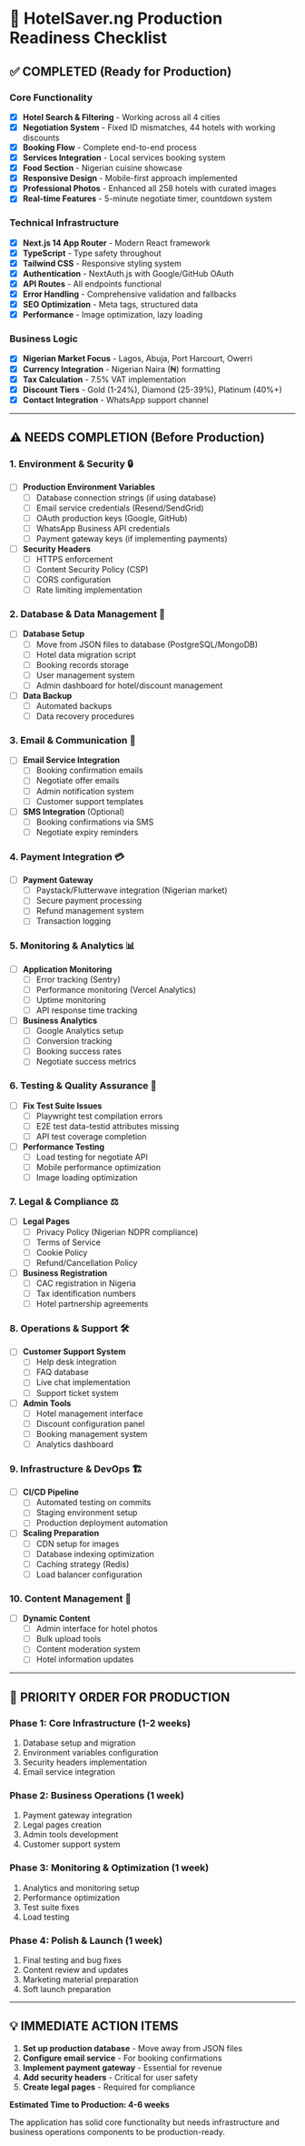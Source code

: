 # 🚀 HotelSaver.ng Production Readiness Checklist

## ✅ **COMPLETED (Ready for Production)**

### Core Functionality
- [x] **Hotel Search & Filtering** - Working across all 4 cities
- [x] **Negotiation System** - Fixed ID mismatches, 44 hotels with working discounts
- [x] **Booking Flow** - Complete end-to-end process
- [x] **Services Integration** - Local services booking system
- [x] **Food Section** - Nigerian cuisine showcase
- [x] **Responsive Design** - Mobile-first approach implemented
- [x] **Professional Photos** - Enhanced all 258 hotels with curated images
- [x] **Real-time Features** - 5-minute negotiate timer, countdown system

### Technical Infrastructure  
- [x] **Next.js 14 App Router** - Modern React framework
- [x] **TypeScript** - Type safety throughout
- [x] **Tailwind CSS** - Responsive styling system
- [x] **Authentication** - NextAuth.js with Google/GitHub OAuth
- [x] **API Routes** - All endpoints functional
- [x] **Error Handling** - Comprehensive validation and fallbacks
- [x] **SEO Optimization** - Meta tags, structured data
- [x] **Performance** - Image optimization, lazy loading

### Business Logic
- [x] **Nigerian Market Focus** - Lagos, Abuja, Port Harcourt, Owerri
- [x] **Currency Integration** - Nigerian Naira (₦) formatting
- [x] **Tax Calculation** - 7.5% VAT implementation
- [x] **Discount Tiers** - Gold (1-24%), Diamond (25-39%), Platinum (40%+)
- [x] **Contact Integration** - WhatsApp support channel

---

## ⚠️ **NEEDS COMPLETION (Before Production)**

### 1. **Environment & Security** 🔒
- [ ] **Production Environment Variables**
  - [ ] Database connection strings (if using database)
  - [ ] Email service credentials (Resend/SendGrid)
  - [ ] OAuth production keys (Google, GitHub)
  - [ ] WhatsApp Business API credentials
  - [ ] Payment gateway keys (if implementing payments)

- [ ] **Security Headers**
  - [ ] HTTPS enforcement
  - [ ] Content Security Policy (CSP)
  - [ ] CORS configuration
  - [ ] Rate limiting implementation

### 2. **Database & Data Management** 💾
- [ ] **Database Setup**
  - [ ] Move from JSON files to database (PostgreSQL/MongoDB)
  - [ ] Hotel data migration script
  - [ ] Booking records storage
  - [ ] User management system
  - [ ] Admin dashboard for hotel/discount management

- [ ] **Data Backup**
  - [ ] Automated backups
  - [ ] Data recovery procedures

### 3. **Email & Communication** 📧
- [ ] **Email Service Integration**
  - [ ] Booking confirmation emails
  - [ ] Negotiate offer emails
  - [ ] Admin notification system
  - [ ] Customer support templates

- [ ] **SMS Integration** (Optional)
  - [ ] Booking confirmations via SMS
  - [ ] Negotiate expiry reminders

### 4. **Payment Integration** 💳
- [ ] **Payment Gateway**
  - [ ] Paystack/Flutterwave integration (Nigerian market)
  - [ ] Secure payment processing
  - [ ] Refund management system
  - [ ] Transaction logging

### 5. **Monitoring & Analytics** 📊
- [ ] **Application Monitoring**
  - [ ] Error tracking (Sentry)
  - [ ] Performance monitoring (Vercel Analytics)
  - [ ] Uptime monitoring
  - [ ] API response time tracking

- [ ] **Business Analytics**
  - [ ] Google Analytics setup
  - [ ] Conversion tracking
  - [ ] Booking success rates
  - [ ] Negotiate success metrics

### 6. **Testing & Quality Assurance** 🧪
- [ ] **Fix Test Suite Issues**
  - [ ] Playwright test compilation errors
  - [ ] E2E test data-testid attributes missing
  - [ ] API test coverage completion

- [ ] **Performance Testing**
  - [ ] Load testing for negotiate API
  - [ ] Mobile performance optimization
  - [ ] Image loading optimization

### 7. **Legal & Compliance** ⚖️
- [ ] **Legal Pages**
  - [ ] Privacy Policy (Nigerian NDPR compliance)
  - [ ] Terms of Service
  - [ ] Cookie Policy
  - [ ] Refund/Cancellation Policy

- [ ] **Business Registration**
  - [ ] CAC registration in Nigeria
  - [ ] Tax identification numbers
  - [ ] Hotel partnership agreements

### 8. **Operations & Support** 🛠️
- [ ] **Customer Support System**
  - [ ] Help desk integration
  - [ ] FAQ database
  - [ ] Live chat implementation
  - [ ] Support ticket system

- [ ] **Admin Tools**
  - [ ] Hotel management interface
  - [ ] Discount configuration panel
  - [ ] Booking management system
  - [ ] Analytics dashboard

### 9. **Infrastructure & DevOps** 🏗️
- [ ] **CI/CD Pipeline**
  - [ ] Automated testing on commits
  - [ ] Staging environment setup
  - [ ] Production deployment automation

- [ ] **Scaling Preparation**
  - [ ] CDN setup for images
  - [ ] Database indexing optimization
  - [ ] Caching strategy (Redis)
  - [ ] Load balancer configuration

### 10. **Content Management** 📝
- [ ] **Dynamic Content**
  - [ ] Admin interface for hotel photos
  - [ ] Bulk upload tools
  - [ ] Content moderation system
  - [ ] Hotel information updates

---

## 🎯 **PRIORITY ORDER FOR PRODUCTION**

### **Phase 1: Core Infrastructure (1-2 weeks)**
1. Database setup and migration
2. Environment variables configuration
3. Security headers implementation
4. Email service integration

### **Phase 2: Business Operations (1 week)**
1. Payment gateway integration
2. Legal pages creation
3. Admin tools development
4. Customer support system

### **Phase 3: Monitoring & Optimization (1 week)**
1. Analytics and monitoring setup
2. Performance optimization
3. Test suite fixes
4. Load testing

### **Phase 4: Polish & Launch (1 week)**
1. Final testing and bug fixes
2. Content review and updates
3. Marketing material preparation
4. Soft launch preparation

---

## 💡 **IMMEDIATE ACTION ITEMS**

1. **Set up production database** - Move away from JSON files
2. **Configure email service** - For booking confirmations
3. **Implement payment gateway** - Essential for revenue
4. **Add security headers** - Critical for user safety
5. **Create legal pages** - Required for compliance

**Estimated Time to Production: 4-6 weeks**

The application has solid core functionality but needs infrastructure and business operations components to be production-ready.